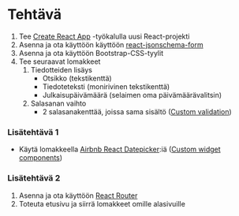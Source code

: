 # Tehtävä

1. Tee [Create React App](https://github.com/facebookincubator/create-react-app) -työkalulla uusi React-projekti
2. Asenna ja ota käyttöön käyttöön [react-jsonschema-form](https://www.npmjs.com/package/react-jsonschema-form)
3. Asenna ja ota käyttöön Bootstrap-CSS-tyylit
4. Tee seuraavat lomakkeet
   1. Tiedotteiden lisäys
      * Otsikko \(tekstikenttä\)
      * Tiedoteteksti \(monirivinen tekstikenttä\)
      * Julkaisupäivämäärä \(selaimen oma päivämäärävalitsin\)
   2. Salasanan vaihto
      * 2 salasanakenttää, joissa sama sisältö \([Custom validation](https://github.com/mozilla-services/react-jsonschema-form#custom-validation)\)

### Lisätehtävä 1

* Käytä lomakkeella [Airbnb React Datepicker](https://github.com/airbnb/react-dates):iä \([Custom widget components](https://github.com/mozilla-services/react-jsonschema-form#custom-widget-components)\)

### Lisätehtävä 2

1. Asenna ja ota käyttöön [React Router](https://reacttraining.com/react-router/web/guides/quick-start)
2. Toteuta etusivu ja siirrä lomakkeet omille alasivuille

